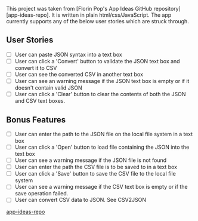 This project was taken from [Florin Pop's App Ideas GitHub repository][app-ideas-repo].
It is written in plain html/css/JavaScript.
The app currently supports any of the below user stories which are struck through.

## User Stories
- [ ] User can paste JSON syntax into a text box
- [ ] User can click a 'Convert' button to validate the JSON text box and convert it to CSV
- [ ] User can see the converted CSV in another text box
- [ ] User can see an warning message if the JSON text box is empty or if it doesn't contain valid JSON
- [ ] User can click a 'Clear' button to clear the contents of both the JSON and CSV text boxes.

## Bonus Features
- [ ] User can enter the path to the JSON file on the local file system in a text box
- [ ] User can click a 'Open' button to load file containing the JSON into the text box
- [ ] User can see a warning message if the JSON file is not found
- [ ] User can enter the path the CSV file is to be saved to in a text box
- [ ] User can click a 'Save' button to save the CSV file to the local file system
- [ ] User can see a warning message if the CSV text box is empty or if the save operation failed.
- [ ] User can convert CSV data to JSON. See CSV2JSON

[app-ideas-repo](https://github.com/florinpop17/app-ideas/tree/master)